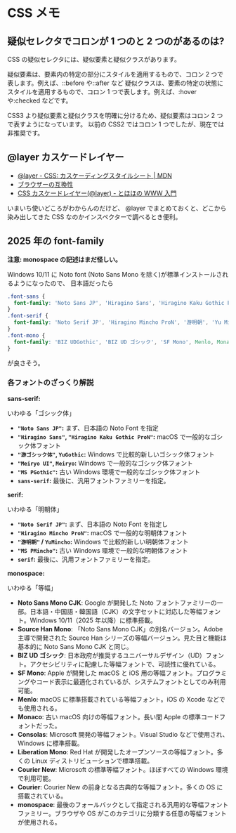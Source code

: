 # CSS メモ

## 疑似セレクタでコロンが 1 つのと 2 つのがあるのは?

CSS の疑似セレクタには、疑似要素と疑似クラスがあります。

疑似要素は、要素内の特定の部分にスタイルを適用するもので、コロン 2 つで表します。例えば、::before や::after など
疑似クラスは、要素の特定の状態にスタイルを適用するもので、コロン 1 つで表します。例えば、:hover や:checked などです。

CSS3 より疑似要素と疑似クラスを明確に分けるため、疑似要素はコロン 2 つで表すようになっています。
以前の CSS2 ではコロン 1 つでしたが、現在では非推奨です。

## @layer カスケードレイヤー

- [@layer \- CSS: カスケーディングスタイルシート \| MDN](https://developer.mozilla.org/ja/docs/Web/CSS/@layer)
- [ブラウザーの互換性](https://developer.mozilla.org/ja/docs/Web/CSS/@layer#%E3%83%96%E3%83%A9%E3%82%A6%E3%82%B6%E3%83%BC%E3%81%AE%E4%BA%92%E6%8F%9B%E6%80%A7)
- [CSS カスケードレイヤー(@layer) - とほほの WWW 入門](https://www.tohoho-web.com/ex/css-cascade-layers.html)

いまいち使いどころがわからんのだけど、
@layer でまとめておくと、どこから染み出してきた CSS なのかインスペクターで調べるとき便利。

## 2025 年の font-family

**注意: monospace の記述はまだ怪しい。**

Windows 10/11 に Noto font (Noto Sans Mono を除く)が標準インストールされるようになったので、
日本語だったら

```css
.font-sans {
  font-family: 'Noto Sans JP', 'Hiragino Sans', 'Hiragino Kaku Gothic ProN', '游ゴシック体', 'Yu Gothic', YuGothic, 'Segoe UI', 'Meiryo UI', Meiryo, 'MS PGothic', sans-serif;
}
.font-serif {
  font-family: 'Noto Serif JP', 'Hiragino Mincho ProN', '游明朝', 'Yu Mincho', YuMincho, 'MS PMincho', serif;
}
.font-mono {
  font-family: 'BIZ UDGothic', 'BIZ UD ゴシック', 'SF Mono', Menlo, Monaco, Consolas, 'Liberation Mono', 'Courier New', Courier, monospace;
}
```

が良さそう。

### 各フォントのざっくり解説

**sans-serif:**

いわゆる「ゴシック体」

- **`"Noto Sans JP"`:** まず、日本語の Noto Font を指定
- **`"Hiragino Sans"`, `"Hiragino Kaku Gothic ProN"`:** macOS で一般的なゴシック体フォント
- **`"游ゴシック体"`, `YuGothic`:** Windows で比較的新しいゴシック体フォント
- **`"Meiryo UI"`, `Meiryo`:** Windows で一般的なゴシック体フォント
- **`"MS PGothic"`:** 古い Windows 環境で一般的なゴシック体フォント
- **`sans-serif`:** 最後に、汎用フォントファミリーを指定。

**serif:**

いわゆる「明朝体」

- **`"Noto Serif JP"`:** まず、日本語の Noto Font を指定し
- **`"Hiragino Mincho ProN"`:** macOS で一般的な明朝体フォント
- **`"游明朝"` / `YuMincho`:** Windows で比較的新しい明朝体フォント
- **`"MS PMincho"`:** 古い Windows 環境で一般的な明朝体フォント
- **`serif`:** 最後に、汎用フォントファミリーを指定。

**monospace:**

いわゆる「等幅」

- **Noto Sans Mono CJK**: Google が開発した Noto フォントファミリーの一部。日本語・中国語・韓国語（CJK）の文字セットに対応した等幅フォント。Windows 10/11（2025 年以降）に標準搭載。
- **Source Han Mono**: 「Noto Sans Mono CJK」の別名バージョン。Adobe 主導で開発された Source Han シリーズの等幅バージョン。見た目と機能は基本的に Noto Sans Mono CJK と同じ。
- **BIZ UD ゴシック**: 日本政府が推奨するユニバーサルデザイン（UD）フォント。アクセシビリティに配慮した等幅フォントで、可読性に優れている。
- **SF Mono**: Apple が開発した macOS と iOS 用の等幅フォント。プログラミングやコード表示に最適化されているが、システムフォントとしてのみ利用可能。
- **Menlo**: macOS に標準搭載されている等幅フォント。iOS の Xcode などでも使用される。
- **Monaco**: 古い macOS 向けの等幅フォント。長い間 Apple の標準コードフォントだった。
- **Consolas**: Microsoft 開発の等幅フォント。Visual Studio などで使用され、Windows に標準搭載。
- **Liberation Mono**: Red Hat が開発したオープンソースの等幅フォント。多くの Linux ディストリビューションで標準搭載。
- **Courier New**: Microsoft の標準等幅フォント。ほぼすべての Windows 環境で利用可能。
- **Courier**: Courier New の前身となる古典的な等幅フォント。多くの OS に搭載されている。
- **monospace**: 最後のフォールバックとして指定される汎用的な等幅フォントファミリー。ブラウザや OS がこのカテゴリに分類する任意の等幅フォントが使用される。

